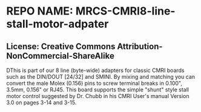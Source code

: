 # REPO NAME: MRCS-CMRI8-line-stall-motor-adpater

## License: Creative Commons Attribution-NonCommercial-ShareAlike

DThis is part of our 8 line (byte-wide) adapters for classic CMRI boards such as the DIN/DOUT [24/32] and SMINI.  By mixing and matching you can convert the male 
Molex (0.156) pins to screw terminal breaks in 0.100", 3.5mm, 0.156" or RJ45.  This board supports the simple "shunt" style stall motor control suggested by 
Dr. Chubb in his CMRI User's manual  Version 3.0 on pages 3-14  and 3-15.
